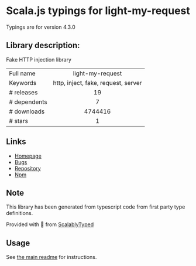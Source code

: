 
# Scala.js typings for light-my-request

Typings are for version 4.3.0

## Library description:
Fake HTTP injection library

|                    |                 |
| ------------------ | :-------------: |
| Full name          | light-my-request |
| Keywords           | http, inject, fake, request, server |
| # releases         | 19 |
| # dependents       | 7 |
| # downloads        | 4744416 |
| # stars            | 1 |

## Links
- [Homepage](https://github.com/fastify/light-my-request/blob/master/README.md)
- [Bugs](https://github.com/fastify/light-my-request/issues)
- [Repository](https://github.com/fastify/light-my-request)
- [Npm](https://www.npmjs.com/package/light-my-request)
    


## Note
This library has been generated from typescript code from first party type definitions.

Provided with :purple_heart: from [ScalablyTyped](https://github.com/oyvindberg/ScalablyTyped)

## Usage
See [the main readme](../../readme.md) for instructions.


